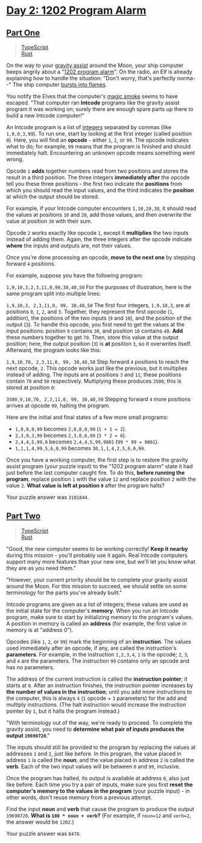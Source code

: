 # [Day 2: 1202 Program Alarm](https://adventofcode.com/2019/day/2)

## [Part One](https://adventofcode.com/2019/day/2#part1)

> [TypeScript](/solutions/typescript/2019/02/part_one.ts)\
> [Rust](/solutions/rust/2019/02/src/lib.rs)

On the way to your
[gravity assist](https://en.wikipedia.org/wiki/Gravity_assist) around the
Moon, your ship computer beeps angrily about a
"[1202 program alarm](https://www.hq.nasa.gov/alsj/a11/a11.landing.html#1023832)".
On the radio, an Elf is already explaining how to handle the situation: "Don't
worry, that's perfectly norma--" The ship computer
[bursts into flames](https://en.wikipedia.org/wiki/Halt_and_Catch_Fire).

You notify the Elves that the computer's
[magic smoke](https://en.wikipedia.org/wiki/Magic_smoke) seems to have
escaped. "That computer ran **Intcode** programs like the gravity assist
program it was working on; surely there are enough spare parts up there to
build a new Intcode computer!"

An Intcode program is a list of
[integers](https://en.wikipedia.org/wiki/Integer) separated by commas (like
`1,0,0,3,99`). To run one, start by looking at the first integer (called
position `0`). Here, you will find an **opcode** - either `1`, `2`, or `99`.
The opcode indicates what to do; for example, `99` means that the program is
finished and should immediately halt. Encountering an unknown opcode means
something went wrong.

Opcode `1` **adds** together numbers read from two positions and stores the
result in a third position. The three integers **immediately after** the
opcode tell you these three positions - the first two indicate the
**positions** from which you should read the input values, and the third
indicates the **position** at which the output should be stored.

For example, if your Intcode computer encounters `1,10,20,30`, it should read
the values at positions `10` and `20`, add those values, and then overwrite
the value at position `30` with their sum.

Opcode `2` works exactly like opcode `1`, except it **multiplies** the two
inputs instead of adding them. Again, the three integers after the opcode
indicate **where** the inputs and outputs are, not their values.

Once you're done processing an opcode, **move to the next one** by stepping
forward `4` positions.

For example, suppose you have the following program:

`1,9,10,3,2,3,11,0,99,30,40,50`
For the purposes of illustration, here is the same program split into multiple
lines:

`1,9,10,3, 2,3,11,0, 99, 30,40,50`
The first four integers, `1,9,10,3`, are at positions `0`, `1`, `2`, and `3`.
Together, they represent the first opcode (`1`, addition), the positions of
the two inputs (`9` and `10`), and the position of the output (`3`). To
handle this opcode, you first need to get the values at the input positions:
position `9` contains `30`, and position `10` contains `40`. **Add** these
numbers together to get `70`. Then, store this value at the output position;
here, the output position (`3`) is **at** position `3`, so it overwrites
itself. Afterward, the program looks like this:

`1,9,10,70, 2,3,11,0, 99, 30,40,50`
Step forward `4` positions to reach the next opcode, `2`. This opcode works
just like the previous, but it multiplies instead of adding. The inputs are at
positions `3` and `11`; these positions contain `70` and `50` respectively.
Multiplying these produces `3500`; this is stored at position `0`:

`3500,9,10,70, 2,3,11,0, 99, 30,40,50`
Stepping forward `4` more positions arrives at opcode `99`, halting the program.

Here are the initial and final states of a few more small programs:

- `1,0,0,0,99` becomes `2,0,0,0,99` (`1 + 1 = 2`).
- `2,3,0,3,99` becomes `2,3,0,6,99` (`3 * 2 = 6`).
- `2,4,4,5,99,0` becomes `2,4,4,5,99,9801` (`99 * 99 = 9801`).
- `1,1,1,4,99,5,6,0,99` becomes `30,1,1,4,2,5,6,0,99`.

Once you have a working computer, the first step is to restore the gravity
assist program (your puzzle input) to the "1202 program alarm" state it had
just before the last computer caught fire. To do this, **before running the**
**program**, replace position `1` with the value `12` and replace position `2`
with the value `2`. **What value is left at position `0`** after the program
halts?

Your puzzle answer was `3101844`.

## [Part Two](https://adventofcode.com/2019/day/2#part2)

> [TypeScript](/solutions/typescript/2019/02/part_two.ts)\
> [Rust](/solutions/rust/2019/02/src/lib.rs)

"Good, the new computer seems to be working correctly! **Keep it nearby**
during this mission - you'll probably use it again. Real Intcode computers
support many more features than your new one, but we'll let you know what they
are as you need them."

"However, your current priority should be to complete your gravity assist
around the Moon. For this mission to succeed, we should settle on some
terminology for the parts you've already built."

Intcode programs are given as a list of integers; these values are used as the
initial state for the computer's **memory**. When you run an Intcode program,
make sure to start by initializing memory to the program's values. A position
in memory is called an **address** (for example, the first value in memory is
at "address 0").

Opcodes (like `1`, `2`, or `99`) mark the beginning of an **instruction**. The
values used immediately after an opcode, if any, are called the instruction's
**parameters**. For example, in the instruction `1,2,3,4`, `1` is the opcode;
`2`, `3`, and `4` are the parameters. The instruction `99` contains only an
opcode and has no parameters.

The address of the current instruction is called the **instruction pointer**;
it starts at `0`. After an instruction finishes, the instruction pointer
increases by **the number of values in the instruction**; until you add more
instructions to the computer, this is always `4` (`1` opcode + `3` parameters)
for the add and multiply instructions. (The halt instruction would increase the
instruction pointer by `1`, but it halts the program instead.)

"With terminology out of the way, we're ready to proceed. To complete the
gravity assist, you need to **determine what pair of inputs produces the**
**output `19690720`**."

The inputs should still be provided to the program by replacing the values at
addresses `1` and `2`, just like before. In this program, the value placed in
address `1` is called the **noun**, and the value placed in address `2` is
called the **verb**. Each of the two input values will be between `0` and `99`,
inclusive.

Once the program has halted, its output is available at address `0`, also just
like before. Each time you try a pair of inputs, make sure you first **reset**
**the computer's memory to the values in the program** (your puzzle input) -
in other words, don't reuse memory from a previous attempt.

Find the input **noun** and **verb** that cause the program to produce the
output `19690720`. **What is `100 * noun + verb`?** (For example, if `noun=12`
and `verb=2`, the answer would be `1202`.)

Your puzzle answer was `8478`.
